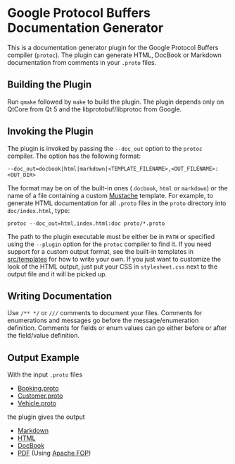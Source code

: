 # Google Protocol Buffers<br>Documentation Generator

This is a documentation generator plugin for the Google Protocol
Buffers compiler (`protoc`). The plugin can generate HTML, DocBook
or Markdown documentation from comments in your `.proto` files.

## Building the Plugin

Run `qmake` followed by `make` to build the plugin. The plugin
depends only on QtCore from Qt 5 and the libprotobuf/libprotoc
from Google.

## Invoking the Plugin

The plugin is invoked by passing the `--doc_out` option to the
`protoc` compiler. The option has the following format:

    --doc_out=docbook|html|markdown|<TEMPLATE_FILENAME>,<OUT_FILENAME>:<OUT_DIR>

The format may be on of the built-in ones ( `docbook`, `html` or
`markdown`) or the name of a file containing a custom
[Mustache][mustache] template. For example, to generate HTML
documentation for all `.proto` files in the `proto` directory into
`doc/index.html`, type:

    protoc --doc_out=html,index.html:doc proto/*.proto

The path to the plugin executable must be either be in `PATH` or
specified using the `--plugin` option for the `protoc` compiler to
find it. If you need support for a custom output format, see the
built-in templates in [src/templates](src/templates) for how to
write your own. If you just want to customize the look of the HTML
output, just put your CSS in `stylesheet.css` next to the output
file and it will be picked up.

## Writing Documentation

Use `/** */` or `///` comments to document your files. Comments
for enumerations and messages go before the message/enumeration
definition. Comments for fields or enum values can go either
before or after the field/value definition.

## Output Example

With the input `.proto` files

* [Booking.proto](examples/proto/Booking.proto)
* [Customer.proto](examples/proto/Customer.proto)
* [Vehicle.proto](examples/proto/Vehicle.proto)

the plugin gives the output

* [Markdown](examples/doc/example.md)
* [HTML][html_preview]
* [DocBook](examples/doc/example.docbook)
* [PDF](examples/doc/example.pdf?raw=true) (Using [Apache FOP][fop])


[mustache]: http://mustache.github.io/ "Mustache - Logic-less templates"
[fop]: http://xmlgraphics.apache.org/fop/ "Apache™ FOP (Formatting Objects Processor)"
[html_preview]: https://rawgit.com/estan/protoc-gen-doc/master/examples/doc/example.html "HTML Example Output"
